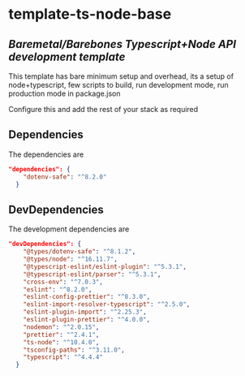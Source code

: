 # template-ts-node-base

## _Baremetal/Barebones Typescript+Node API development template_

This template has bare minimum setup and overhead, its a setup of node+typescript, few scripts to build, run development mode, run production mode in package.json

Configure this and add the rest of your stack as required

## Dependencies

The dependencies are

```json
"dependencies": {
    "dotenv-safe": "^8.2.0"
  }
```

## DevDependencies

The development dependencies are

```json
"devDependencies": {
    "@types/dotenv-safe": "^8.1.2",
    "@types/node": "^16.11.7",
    "@typescript-eslint/eslint-plugin": "^5.3.1",
    "@typescript-eslint/parser": "^5.3.1",
    "cross-env": "^7.0.3",
    "eslint": "^8.2.0",
    "eslint-config-prettier": "^8.3.0",
    "eslint-import-resolver-typescript": "^2.5.0",
    "eslint-plugin-import": "^2.25.3",
    "eslint-plugin-prettier": "^4.0.0",
    "nodemon": "^2.0.15",
    "prettier": "^2.4.1",
    "ts-node": "^10.4.0",
    "tsconfig-paths": "^3.11.0",
    "typescript": "^4.4.4"
  }
```

